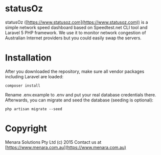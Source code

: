 # statusOz

statusOz ([https://www.statusoz.com](https://www.statusoz.com)) is a simple network speed dashboard based on Speedtest.net CLI tool 
and Laravel 5 PHP framework. We use it to monitor network congestion of Australian Internet providers but you could
easily swap the servers. 

# Installation

After you downloaded the repository, make sure all vendor packages including Laravel are loaded:

```
composer install
```

Rename .env.example to .env and put your real database credentials there. Afterwards, you can migrate and
seed the database (seeding is optional):

```
php artisan migrate --seed
```


# Copyright

Menara Solutions Pty Ltd (c) 2015
Contact us at [https://www.menara.com.au](https://www.menara.com.au)